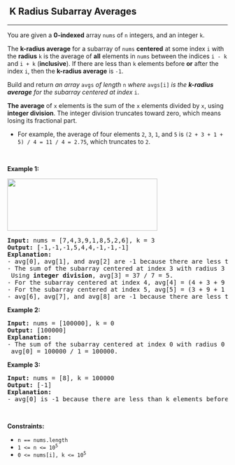 <h2>  K Radius Subarray Averages</h2><hr><div><p><ya-tr-span data-index="340-0" data-translated="true" data-source-lang="en" data-target-lang="ru" data-value="You are given a " data-translation="Вам будет предоставлен " data-ch="0" data-type="trSpan" style="visibility: inherit !important;">You are given a </ya-tr-span><strong><ya-tr-span data-index="340-1" data-translated="true" data-source-lang="en" data-target-lang="ru" data-value="0-indexed" data-translation="0-индексированный" data-ch="0" data-type="trSpan" style="visibility: inherit !important;">0-indexed</ya-tr-span></strong><ya-tr-span data-index="340-2" data-translated="true" data-source-lang="en" data-target-lang="ru" data-value="array " data-translation="массив " data-ch="0" data-type="trSpan" style="visibility: inherit !important;"> array </ya-tr-span><code>nums</code><ya-tr-span data-index="340-3" data-translated="true" data-source-lang="en" data-target-lang="ru" data-value="of " data-translation="из " data-ch="0" data-type="trSpan" style="visibility: inherit !important;"> of </ya-tr-span><code>n</code><ya-tr-span data-index="340-4" data-translated="true" data-source-lang="en" data-target-lang="ru" data-value="integers, and an integer " data-translation="целых чисел и целого " data-ch="0" data-type="trSpan" style="visibility: inherit !important;"> integers, and an integer </ya-tr-span><code>k</code><ya-tr-span data-index="340-4" data-translated="true" data-source-lang="en" data-target-lang="ru" data-value="." data-translation="." data-ch="0" data-type="trSpan" style="visibility: inherit !important;">.</ya-tr-span></p>

<p><ya-tr-span data-index="341-0" data-translated="true" data-source-lang="en" data-target-lang="ru" data-value="The " data-translation="В " data-ch="0" data-type="trSpan" style="visibility: inherit !important;">The </ya-tr-span><strong><ya-tr-span data-index="341-1" data-translated="true" data-source-lang="en" data-target-lang="ru" data-value="k-radius average" data-translation="к-средний радиус" data-ch="0" data-type="trSpan" style="visibility: inherit !important;">k-radius average</ya-tr-span></strong><ya-tr-span data-index="341-2" data-translated="true" data-source-lang="en" data-target-lang="ru" data-value="for a subarray of " data-translation="для подмассива " data-ch="0" data-type="trSpan" style="visibility: inherit !important;"> for a subarray of </ya-tr-span><code>nums</code> <strong><ya-tr-span data-index="341-3" data-translated="true" data-source-lang="en" data-target-lang="ru" data-value="centered" data-translation="по центру" data-ch="0" data-type="trSpan" style="visibility: inherit !important;">centered</ya-tr-span></strong><ya-tr-span data-index="341-4" data-translated="true" data-source-lang="en" data-target-lang="ru" data-value="at some index " data-translation="в какой-то показатель " data-ch="0" data-type="trSpan" style="visibility: inherit !important;"> at some index </ya-tr-span><code>i</code><ya-tr-span data-index="341-5" data-translated="true" data-source-lang="en" data-target-lang="ru" data-value="with the " data-translation="с " data-ch="0" data-type="trSpan" style="visibility: inherit !important;"> with the </ya-tr-span><strong><ya-tr-span data-index="341-6" data-translated="true" data-source-lang="en" data-target-lang="ru" data-value="radius" data-translation="радиус" data-ch="0" data-type="trSpan" style="visibility: inherit !important;">radius</ya-tr-span></strong> <code>k</code><ya-tr-span data-index="341-7" data-translated="true" data-source-lang="en" data-target-lang="ru" data-value="is the average of " data-translation="средний " data-ch="0" data-type="trSpan" style="visibility: inherit !important;"> is the average of </ya-tr-span><strong><ya-tr-span data-index="341-8" data-translated="true" data-source-lang="en" data-target-lang="ru" data-value="all" data-translation="ВСЕ" data-ch="0" data-type="trSpan" style="visibility: inherit !important;">all</ya-tr-span></strong><ya-tr-span data-index="341-9" data-translated="true" data-source-lang="en" data-target-lang="ru" data-value="elements in " data-translation="элементы в " data-ch="0" data-type="trSpan" style="visibility: inherit !important;"> elements in </ya-tr-span><code>nums</code><ya-tr-span data-index="341-10" data-translated="true" data-source-lang="en" data-target-lang="ru" data-value="between the indices " data-translation="между индексами " data-ch="0" data-type="trSpan" style="visibility: inherit !important;"> between the indices </ya-tr-span><code>i - k</code><ya-tr-span data-index="341-11" data-translated="true" data-source-lang="en" data-target-lang="ru" data-value="and " data-translation="и " data-ch="0" data-type="trSpan" style="visibility: inherit !important;"> and </ya-tr-span><code>i + k</code><ya-tr-span data-index="341-11" data-translated="true" data-source-lang="en" data-target-lang="ru" data-value=" (" data-translation=" (" data-ch="0" data-type="trSpan" style="visibility: inherit !important;"> (</ya-tr-span><strong><ya-tr-span data-index="341-12" data-translated="true" data-source-lang="en" data-target-lang="ru" data-value="inclusive" data-translation="включительно" data-ch="0" data-type="trSpan" style="visibility: inherit !important;">inclusive</ya-tr-span></strong><ya-tr-span data-index="341-13" data-translated="true" data-source-lang="en" data-target-lang="ru" data-value="). " data-translation="). " data-ch="0" data-type="trSpan" style="visibility: inherit !important;">). </ya-tr-span><ya-tr-span data-index="341-14" data-translated="true" data-source-lang="en" data-target-lang="ru" data-value="If there are less than " data-translation="Если элементов меньше, чем " data-ch="0" data-type="trSpan" style="visibility: inherit !important;">If there are less than </ya-tr-span><code>k</code><ya-tr-span data-index="341-15" data-translated="true" data-source-lang="en" data-target-lang="ru" data-value="elements before " data-translation="перед " data-ch="0" data-type="trSpan" style="visibility: inherit !important;"> elements before </ya-tr-span><strong><ya-tr-span data-index="341-16" data-translated="true" data-source-lang="en" data-target-lang="ru" data-value="or" data-translation="или" data-ch="0" data-type="trSpan" style="visibility: inherit !important;">or</ya-tr-span></strong><ya-tr-span data-index="341-17" data-translated="true" data-source-lang="en" data-target-lang="ru" data-value="after the index " data-translation="после индекса " data-ch="0" data-type="trSpan" style="visibility: inherit !important;"> after the index </ya-tr-span><code>i</code><ya-tr-span data-index="341-18" data-translated="true" data-source-lang="en" data-target-lang="ru" data-value=", then the " data-translation=", затем " data-ch="0" data-type="trSpan" style="visibility: inherit !important;">, then the </ya-tr-span><strong><ya-tr-span data-index="341-19" data-translated="true" data-source-lang="en" data-target-lang="ru" data-value="k-radius average" data-translation="среднее значение по радиусу k" data-ch="0" data-type="trSpan" style="visibility: inherit !important;">k-radius average</ya-tr-span></strong><ya-tr-span data-index="341-20" data-translated="true" data-source-lang="en" data-target-lang="ru" data-value="is " data-translation="равно " data-ch="0" data-type="trSpan" style="visibility: inherit !important;"> is </ya-tr-span><code>-1</code><ya-tr-span data-index="341-20" data-translated="true" data-source-lang="en" data-target-lang="ru" data-value="." data-translation="." data-ch="0" data-type="trSpan" style="visibility: inherit !important;">.</ya-tr-span></p>

<p><ya-tr-span data-index="342-0" data-translated="true" data-source-lang="en" data-target-lang="ru" data-value="Build and return " data-translation="Сборка и возврат " data-ch="0" data-type="trSpan" style="visibility: inherit !important;" data-selected="false">Build and return </ya-tr-span><em><ya-tr-span data-index="342-1" data-translated="true" data-source-lang="en" data-target-lang="ru" data-value="an array " data-translation="массив " data-ch="0" data-type="trSpan" style="visibility: inherit !important;">an array </ya-tr-span></em><code>avgs</code><em><ya-tr-span data-index="342-2" data-translated="true" data-source-lang="en" data-target-lang="ru" data-value="of length " data-translation="длина " data-ch="0" data-type="trSpan" style="visibility: inherit !important;"> of length </ya-tr-span></em><code>n</code><em><ya-tr-span data-index="342-3" data-translated="true" data-source-lang="en" data-target-lang="ru" data-value="where " data-translation="где " data-ch="0" data-type="trSpan" style="visibility: inherit !important;"> where </ya-tr-span></em><code>avgs[i]</code><em><ya-tr-span data-index="342-4" data-translated="true" data-source-lang="en" data-target-lang="ru" data-value="is the " data-translation="это " data-ch="0" data-type="trSpan" style="visibility: inherit !important;"> is the </ya-tr-span><strong><ya-tr-span data-index="342-5" data-translated="true" data-source-lang="en" data-target-lang="ru" data-value="k-radius average" data-translation="к-средний радиус" data-ch="0" data-type="trSpan" style="visibility: inherit !important;">k-radius average</ya-tr-span></strong><ya-tr-span data-index="342-6" data-translated="true" data-source-lang="en" data-target-lang="ru" data-value="for the subarray centered at index " data-translation="для подмассива с центром в индекс " data-ch="0" data-type="trSpan" style="visibility: inherit !important;"> for the subarray centered at index </ya-tr-span></em><code>i</code><ya-tr-span data-index="342-6" data-translated="true" data-source-lang="en" data-target-lang="ru" data-value="." data-translation="." data-ch="0" data-type="trSpan" style="visibility: inherit !important;">.</ya-tr-span></p>

<p><strong><ya-tr-span data-index="343-0" data-translated="true" data-source-lang="en" data-target-lang="ru" data-value="The average" data-translation="Среднее значение" data-ch="0" data-type="trSpan" style="visibility: inherit !important;">The average</ya-tr-span></strong><ya-tr-span data-index="343-1" data-translated="true" data-source-lang="en" data-target-lang="ru" data-value="of " data-translation="из " data-ch="0" data-type="trSpan" style="visibility: inherit !important;"> of </ya-tr-span><code>x</code><ya-tr-span data-index="343-2" data-translated="true" data-source-lang="en" data-target-lang="ru" data-value="elements is the sum of the " data-translation="элементов - это сумма " data-ch="0" data-type="trSpan" style="visibility: inherit !important;"> elements is the sum of the </ya-tr-span><code>x</code><ya-tr-span data-index="343-3" data-translated="true" data-source-lang="en" data-target-lang="ru" data-value="elements divided by " data-translation="элементов, разделенных на " data-ch="0" data-type="trSpan" style="visibility: inherit !important;"> elements divided by </ya-tr-span><code>x</code><ya-tr-span data-index="343-4" data-translated="true" data-source-lang="en" data-target-lang="ru" data-value=", using " data-translation=", с использованием " data-ch="0" data-type="trSpan" style="visibility: inherit !important;">, using </ya-tr-span><strong><ya-tr-span data-index="343-5" data-translated="true" data-source-lang="en" data-target-lang="ru" data-value="integer division" data-translation="целочисленного деления" data-ch="0" data-type="trSpan" style="visibility: inherit !important;">integer division</ya-tr-span></strong><ya-tr-span data-index="343-5" data-translated="true" data-source-lang="en" data-target-lang="ru" data-value=". " data-translation=". " data-ch="0" data-type="trSpan" style="visibility: inherit !important;">. </ya-tr-span><ya-tr-span data-index="343-6" data-translated="true" data-source-lang="en" data-target-lang="ru" data-value="The integer division truncates toward zero, which means losing its fractional part." data-translation="Целочисленное деление сокращается до нуля, что означает потерю дробной части." data-ch="0" data-type="trSpan" style="visibility: inherit !important;">  The integer division truncates toward zero, which means losing its fractional part.</ya-tr-span></p>

<ul>
	<li><ya-tr-span data-index="344-0" data-translated="true" data-source-lang="en" data-target-lang="ru" data-value="For example, the average of four elements " data-translation="Например, среднее значение из четырех элементов " data-ch="0" data-type="trSpan" style="visibility: inherit !important;">For example, the average of four elements </ya-tr-span><code>2</code><ya-tr-span data-index="344-0" data-translated="true" data-source-lang="en" data-target-lang="ru" data-value=", " data-translation=", " data-ch="0" data-type="trSpan" style="visibility: inherit !important;">, </ya-tr-span><code>3</code><ya-tr-span data-index="344-0" data-translated="true" data-source-lang="en" data-target-lang="ru" data-value=", " data-translation=", " data-ch="0" data-type="trSpan" style="visibility: inherit !important;">, </ya-tr-span><code>1</code><ya-tr-span data-index="344-1" data-translated="true" data-source-lang="en" data-target-lang="ru" data-value=", and " data-translation=", и " data-ch="0" data-type="trSpan" style="visibility: inherit !important;">, and </ya-tr-span><code>5</code><ya-tr-span data-index="344-2" data-translated="true" data-source-lang="en" data-target-lang="ru" data-value="is " data-translation="равно " data-ch="0" data-type="trSpan" style="visibility: inherit !important;"> is </ya-tr-span><code>(2 + 3 + 1 + 5) / 4 = 11 / 4 = 2.75</code><ya-tr-span data-index="344-3" data-translated="true" data-source-lang="en" data-target-lang="ru" data-value=", which truncates to " data-translation=", которое усекается до " data-ch="0" data-type="trSpan" style="visibility: inherit !important;">, which truncates to </ya-tr-span><code>2</code><ya-tr-span data-index="344-3" data-translated="true" data-source-lang="en" data-target-lang="ru" data-value="." data-translation="." data-ch="0" data-type="trSpan" style="visibility: inherit !important;">.</ya-tr-span></li>
</ul>

<p>&nbsp;</p>
<p><strong class="example"><ya-tr-span data-index="345-0" data-translated="true" data-source-lang="en" data-target-lang="ru" data-value="Example 1:" data-translation="Пример 1:" data-ch="0" data-type="trSpan" style="visibility: inherit !important;">Example 1:</ya-tr-span></strong></p>
<img alt="" src="https://assets.leetcode.com/uploads/2021/11/07/eg1.png" style="width: 343px; height: 119px;">
<pre><strong><ya-tr-span data-index="346-0" data-translated="true" data-source-lang="en" data-target-lang="ru" data-value="Input:" data-translation="Входные данные:" data-ch="0" data-type="trSpan" style="visibility: inherit !important;">Input:</ya-tr-span></strong><ya-tr-span data-index="346-1" data-translated="true" data-source-lang="en" data-target-lang="ru" data-value="nums = [7,4,3,9,1,8,5,2,6], k = 3 " data-translation="числа = [7,4,3,9,1,8,5,2,6], k = 3 " data-ch="0" data-type="trSpan" style="visibility: inherit !important;"> nums = [7,4,3,9,1,8,5,2,6], k = 3
</ya-tr-span><strong><ya-tr-span data-index="346-2" data-translated="true" data-source-lang="en" data-target-lang="ru" data-value="Output:" data-translation="Выходные данные:" data-ch="0" data-type="trSpan" data-selected="false" style="visibility: inherit !important;">Output:</ya-tr-span></strong><ya-tr-span data-index="346-3" data-translated="true" data-source-lang="en" data-target-lang="ru" data-value="[-1,-1,-1,5,4,4,-1,-1,-1] " data-translation="[-1,-1,-1,5,4,4,-1,-1,-1] " data-ch="0" data-type="trSpan" data-selected="false" style="visibility: inherit !important;"> [-1,-1,-1,5,4,4,-1,-1,-1]
</ya-tr-span><strong><ya-tr-span data-index="346-4" data-translated="true" data-source-lang="en" data-target-lang="ru" data-value="Explanation:" data-translation="Объяснение:" data-ch="0" data-type="trSpan" data-selected="false" style="visibility: inherit !important;">Explanation:</ya-tr-span></strong><ya-tr-span data-index="57-2" data-translated="true" data-source-lang="en" data-target-lang="ru" data-value=" " data-translation=" " data-ch="0" data-type="trSpan" style="visibility: inherit !important;">
</ya-tr-span><ya-tr-span data-index="346-5" data-translated="true" data-source-lang="en" data-target-lang="ru" data-value="- avg[0], avg[1], and avg[2] are -1 because there are less than k elements " data-translation="- среднее значение [0], среднее значение [1] и среднее значение [2] равно -1, потому что перед каждым индексом меньше k элементов " data-ch="0" data-type="trSpan" data-selected="false" style="visibility: inherit !important;">- avg[0], avg[1], and avg[2] are -1 because there are less than k elements </ya-tr-span><strong><ya-tr-span data-index="346-6" data-translated="true" data-source-lang="en" data-target-lang="ru" data-value="before" data-translation="до" data-ch="0" data-type="trSpan" style="visibility: inherit !important;">before</ya-tr-span></strong><ya-tr-span data-index="346-8" data-translated="true" data-source-lang="en" data-target-lang="ru" data-value=" " data-translation=" " data-ch="0" data-type="trSpan" style="visibility: inherit !important;"> each index.
</ya-tr-span><ya-tr-span data-index="346-9" data-translated="true" data-source-lang="en" data-target-lang="ru" data-value=" " data-translation=" " data-ch="0" data-type="trSpan" data-selected="false" style="visibility: inherit !important;">- The sum of the subarray centered at index 3 with radius 3 is: 7 + 4 + 3 + 9 + 1 + 8 + 5 = 37.
 </ya-tr-span><ya-tr-span data-index="346-9" data-translated="true" data-source-lang="en" data-target-lang="ru" data-value="Using " data-translation="Используя " data-ch="0" data-type="trSpan" data-selected="false" style="visibility: inherit !important;">Using </ya-tr-span><strong><ya-tr-span data-index="346-9" data-translated="true" data-source-lang="en" data-target-lang="ru" data-value="integer division" data-translation="целочисленное деление" data-ch="0" data-type="trSpan" data-selected="false" style="visibility: inherit !important;">integer division</ya-tr-span></strong><ya-tr-span data-index="346-10" data-translated="true" data-source-lang="en" data-target-lang="ru" data-value=" " data-translation=" " data-ch="0" data-type="trSpan" style="visibility: inherit !important;">, avg[3] = 37 / 7 = 5.
</ya-tr-span><ya-tr-span data-index="346-11" data-translated="true" data-source-lang="en" data-target-lang="ru" data-value=" " data-translation=" " data-ch="0" data-type="trSpan" style="visibility: inherit !important;">- For the subarray centered at index 4, avg[4] = (4 + 3 + 9 + 1 + 8 + 5 + 2) / 7 = 4.
</ya-tr-span><ya-tr-span data-index="346-12" data-translated="true" data-source-lang="en" data-target-lang="ru" data-value=" " data-translation=" " data-ch="0" data-type="trSpan" style="visibility: inherit !important;">- For the subarray centered at index 5, avg[5] = (3 + 9 + 1 + 8 + 5 + 2 + 6) / 7 = 4.
</ya-tr-span><ya-tr-span data-index="346-13" data-translated="true" data-source-lang="en" data-target-lang="ru" data-value=" " data-translation=" " data-ch="0" data-type="trSpan" style="visibility: inherit !important;">- avg[6], avg[7], and avg[8] are -1 because there are less than k elements </ya-tr-span><strong><ya-tr-span data-index="346-14" data-translated="true" data-source-lang="en" data-target-lang="ru" data-value="r" data-translation="е" data-ch="0" data-type="trSpan" style="visibility: inherit !important;">after</ya-tr-span></strong><ya-tr-span data-index="346-14" data-translated="true" data-source-lang="en" data-target-lang="ru" data-value="each index. " data-translation=". " data-ch="0" data-type="trSpan" style="visibility: inherit !important;"> each index.
</ya-tr-span></pre>

<p><strong class="example"><ya-tr-span data-index="347-0" data-translated="true" data-source-lang="en" data-target-lang="ru" data-value="Example 2:" data-translation="Пример 2:" data-ch="0" data-type="trSpan" style="visibility: inherit !important;">Example 2:</ya-tr-span></strong></p>

<pre><strong><ya-tr-span data-index="348-0" data-translated="true" data-source-lang="en" data-target-lang="ru" data-value="Input:" data-translation="Входные данные:" data-ch="0" data-type="trSpan" data-selected="false" style="visibility: inherit !important;">Input:</ya-tr-span></strong><ya-tr-span data-index="348-0" data-translated="true" data-source-lang="en" data-target-lang="ru" data-value=" nums = [100000], k = 0 " data-translation=" nums = [100000], k = 0 " data-ch="0" data-type="trSpan" style="visibility: inherit !important;" data-selected="false"> nums = [100000], k = 0
</ya-tr-span><strong><ya-tr-span data-index="348-1" data-translated="true" data-source-lang="en" data-target-lang="ru" data-value="Output:" data-translation="Выходные данные:" data-ch="0" data-type="trSpan" style="visibility: inherit !important;">Output:</ya-tr-span></strong><ya-tr-span data-index="348-1" data-translated="true" data-source-lang="en" data-target-lang="ru" data-value=" [100000] " data-translation=" [100000] " data-ch="0" data-type="trSpan" style="visibility: inherit !important;"> [100000]
</ya-tr-span><strong><ya-tr-span data-index="348-2" data-translated="true" data-source-lang="en" data-target-lang="ru" data-value="Explanation:" data-translation="Пояснение:" data-ch="0" data-type="trSpan" style="visibility: inherit !important;">Explanation:</ya-tr-span></strong><ya-tr-span data-index="59-2" data-translated="true" data-source-lang="en" data-target-lang="ru" data-value=" " data-translation=" " data-ch="0" data-type="trSpan" style="visibility: inherit !important;">
</ya-tr-span><ya-tr-span data-index="348-2" data-translated="true" data-source-lang="en" data-target-lang="ru" data-value="- The sum of the subarray centered at index 0 with radius 0 is: 100000.  " data-translation="- Сумма подмассива с центром в индексе 0 и радиусом 0 равна: 100000.  " data-ch="0" data-type="trSpan" style="visibility: inherit !important;">- The sum of the subarray centered at index 0 with radius 0 is: 100000.
 </ya-tr-span><ya-tr-span data-index="348-3" data-translated="true" data-source-lang="en" data-target-lang="ru" data-value="avg[0] = 100000 / 1 = 100000. " data-translation="avg[0] = 100000 / 1 = 100000. " data-ch="0" data-type="trSpan" style="visibility: inherit !important;">avg[0] = 100000 / 1 = 100000.
</ya-tr-span></pre>

<p><strong class="example"><ya-tr-span data-index="349-0" data-translated="true" data-source-lang="en" data-target-lang="ru" data-value="Example 3:" data-translation="Пример 3:" data-ch="0" data-type="trSpan" style="visibility: inherit !important;">Example 3:</ya-tr-span></strong></p>

<pre><strong><ya-tr-span data-index="350-0" data-translated="true" data-source-lang="en" data-target-lang="ru" data-value="Input:" data-translation="Входные данные:" data-ch="0" data-type="trSpan" data-selected="false" style="visibility: inherit !important;">Input:</ya-tr-span></strong><ya-tr-span data-index="350-0" data-translated="true" data-source-lang="en" data-target-lang="ru" data-value=" nums = [8], k = 100000 " data-translation=" nums = [8], k = 100000 " data-ch="0" data-type="trSpan" style="visibility: inherit !important;" data-selected="false"> nums = [8], k = 100000
</ya-tr-span><strong><ya-tr-span data-index="350-1" data-translated="true" data-source-lang="en" data-target-lang="ru" data-value="Output:" data-translation="Выходные данные:" data-ch="0" data-type="trSpan" style="visibility: inherit !important;">Output:</ya-tr-span></strong><ya-tr-span data-index="350-1" data-translated="true" data-source-lang="en" data-target-lang="ru" data-value=" [-1] " data-translation=" [-1] " data-ch="0" data-type="trSpan" style="visibility: inherit !important;"> [-1]
</ya-tr-span><strong><ya-tr-span data-index="350-2" data-translated="true" data-source-lang="en" data-target-lang="ru" data-value="Explanation:" data-translation="Объяснение:" data-ch="0" data-type="trSpan" data-selected="false" style="visibility: inherit !important;">Explanation:</ya-tr-span></strong><ya-tr-span data-index="61-2" data-translated="true" data-source-lang="en" data-target-lang="ru" data-value="  " data-translation="  " data-ch="0" data-type="trSpan" style="visibility: inherit !important;"> 
</ya-tr-span><ya-tr-span data-index="350-2" data-translated="true" data-source-lang="en" data-target-lang="ru" data-value="- avg[0] is -1 because there are less than k elements before and after index 0. " data-translation="- avg[0] равно -1, потому что до и после индекса 0 меньше k элементов. " data-ch="0" data-type="trSpan" data-selected="false" style="visibility: inherit !important;">- avg[0] is -1 because there are less than k elements before and after index 0.
</ya-tr-span></pre>

<p>&nbsp;</p>
<p><strong><ya-tr-span data-index="351-0" data-translated="true" data-source-lang="en" data-target-lang="ru" data-value="Constraints:" data-translation="Ограничения:" data-ch="0" data-type="trSpan" style="visibility: inherit !important;">Constraints:</ya-tr-span></strong></p>

<ul>
	<li><code>n == nums.length</code></li>
	<li><code>1 &lt;= n &lt;= 10<sup>5</sup></code></li>
	<li><code>0 &lt;= nums[i], k &lt;= 10<sup>5</sup></code></li>
</ul>
</div>